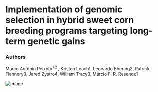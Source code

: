 # Implementation of genomic selection in hybrid sweet corn breeding programs targeting long-term genetic gains

### Authors
Marco Antônio Peixoto<sup>1,2 </sup>, Kristen Leach1, Leonardo Bhering2, Patrick Flannery3, Jared Zystro4, William Tracy3, Márcio F. R. Resende1


![image](https://user-images.githubusercontent.com/59318360/177633208-152de0c7-6e41-4b83-b1f9-d4292ff0d7a9.png)

